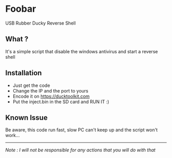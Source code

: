 # Foobar

USB Rubber Ducky Reverse Shell

## What ?

It's a simple script that disable the windows antivirus and start a reverse shell

## Installation

 - Just get the code
 - Change the IP and the port to yours 
 - Encode it on https://ducktoolkit.com
 - Put the inject.bin in the SD card and RUN IT :)

## Known Issue

Be aware, this code run fast, slow PC can't keep up and the script won't work...

---

*Note : I will not be responsible for any actions that you will do with that*
